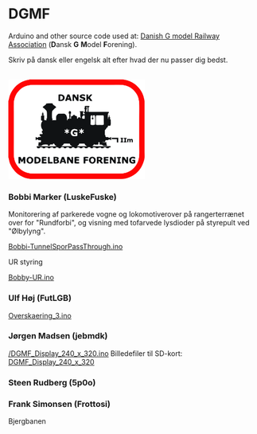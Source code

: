 # DGMF
Arduino and other source code used at: [Danish G model Railway Association](https://danskgmodelforening.dk/) (**D**ansk **G** **M**odel **F**orening).

Skriv på dansk eller engelsk alt efter hvad der nu passer dig bedst.

<br/>

<img src="https://github.com/MTD2A/DGMF/blob/main/billeder/DGMF-logo.jpg" height="200" width="274">

<br/>

### Bobbi Marker (LuskeFuske)

Monitorering af parkerede vogne og lokomotiverover på rangerterrænet over for "Rundforbi", og visning med tofarvede lysdioder på styrepult ved "Ølbylyng".

[Bobbi-TunnelSporPassThrough.ino](https://github.com/MTD2A/DGMF/blob/main/kildetekst/Bobbi-TunnelSporPassThrough.ino)

UR styring

[Bobby-UR.ino](https://github.com/MTD2A/DGMF/blob/main/kildetekst/Bobby-UR.ino)


### Ulf Høj (FutLGB)

[Overskaering_3.ino](https://github.com/MTD2A/DGMF/blob/main/kildetekst/Overskaering_3.ino)


### Jørgen Madsen (jebmdk)
[/DGMF_Display_240_x_320.ino](https://github.com/MTD2A/DGMF/blob/main/kildetekst/DGMF_Display_240_x_320.ino)
Billedefiler til SD-kort: [DGMF_Display_240_x_320](https://github.com/MTD2A/DGMF/tree/main/billeder/DGMF_Display_240_x_320)

### Steen Rudberg (5p0o)


### Frank Simonsen (Frottosi)

Bjergbanen
